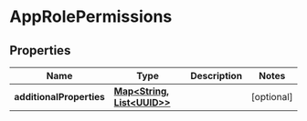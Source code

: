 

# AppRolePermissions

## Properties

Name | Type | Description | Notes
------------ | ------------- | ------------- | -------------
**additionalProperties** | [**Map&lt;String, List&lt;UUID&gt;&gt;**](List.md) |  |  [optional]




